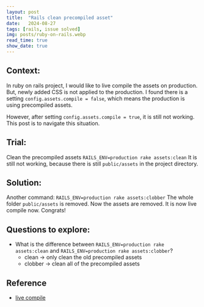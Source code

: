 ```yaml
---
layout: post
title:  "Rails clean precompiled asset"
date:   2024-08-27
tags: [rails, issue solved]
img: posts/ruby-on-rails.webp
read_time: true
show_date: true
---
```


## Context:
In ruby on rails project, I would like to live compile the assets on production.
But, newly added CSS is not applied to the production.
I found there is a setting `config.assets.compile = false`, which means the production is using precompiled assets.

However, after setting `config.assets.compile = true`, it is still not working.
This post is to navigate this situation.

## Trial:
Clean the precompiled assets `RAILS_ENV=production rake assets:clean`
It is still not working, because there is still `public/assets` in the project directory.

## Solution:
Another command: `RAILS_ENV=production rake assets:clobber`
The whole folder `public/assets` is removed. Now the assets are removed.
It is now live compile now.
Congrats!

## Questions to explore:
* What is the difference between `RAILS_ENV=production rake assets:clean` and `RAILS_ENV=production rake assets:clobber`?
    * clean -> only clean the old precompiled assets
    * clobber -> clean all of the precompiled assets

## Reference
* [live compile](https://guides.rubyonrails.org/asset_pipeline.html#live-compilation)
